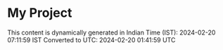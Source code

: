 # My Project

This content is dynamically generated in Indian Time (IST): 2024-02-20 07:11:59 IST
Converted to UTC: 2024-02-20 01:41:59 UTC
